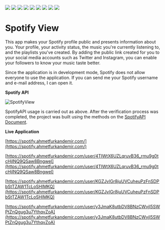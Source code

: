 ![](https://img.shields.io/badge/Spotify-1ED760?&style=for-the-badge&logo=spotify&logoColor=white) ![](https://img.shields.io/badge/fastapi-109989?style=for-the-badge&logo=FASTAPI&logoColor=white) ![](https://img.shields.io/badge/HTML5-E34F26?style=for-the-badge&logo=html5&logoColor=white) ![](https://img.shields.io/badge/CSS3-1572B6?style=for-the-badge&logo=css3&logoColor=white) ![](https://img.shields.io/badge/Bootstrap-563D7C?style=for-the-badge&logo=bootstrap&logoColor=white) ![](https://img.shields.io/badge/Font_Awesome-339AF0?style=for-the-badge&logo=fontawesome&logoColor=white) ![](https://img.shields.io/badge/Docker-2CA5E0?style=for-the-badge&logo=docker&logoColor=white) ![](https://img.shields.io/badge/Oracle-F80000?style=for-the-badge&logo=oracle&logoColor=black) ![](https://img.shields.io/badge/Cloudflare-F38020?style=for-the-badge&logo=Cloudflare&logoColor=white)

# Spotify View

This app makes your Spotify profile public and presents information about you. Your profile, your activity status, the music you're currently listening to, and the playlists you've created. By adding the public link created for you to your social media accounts such as Twitter and Instagram, you can enable your followers to know your music taste better.

Since the application is in development mode, Spotify does not allow everyone to use the application. If you can send me your Spotify username and e-mail address, I can open it.

**Spotify API** 

![SpotifyView](https://github.com/AhmetFurkanDEMIR/SpotifyView/assets/54184905/dcaad00f-ce07-496f-b03b-4bb5e6325e67)

SpotifyAPI usage is carried out as above. After the verification process was completed, the project was built using the methods on the [SpotifyAPI Document](https://developer.spotify.com/documentation/web-api).

**Live Application**

[https://spotify.ahmetfurkandemir.com/](https://spotify.ahmetfurkandemir.com/)

[https://spotify.ahmetfurkandemir.com/user/4TIWtX6UZLqruvB36_rmu9g0tcHjINQ9QSaw8BngweI](https://spotify.ahmetfurkandemir.com/user/4TIWtX6UZLqruvB36_rmu9g0tcHjINQ9QSaw8BngweI)

[https://spotify.ahmetfurkandemir.com/user/KGZJvlGr8juUVCuheuPzFnSDPbStTZAW1TcLoSHlMKQ](https://spotify.ahmetfurkandemir.com/user/KGZJvlGr8juUVCuheuPzFnSDPbStTZAW1TcLoSHlMKQ)

[https://spotify.ahmetfurkandemir.com/user/y3JmaK8utbDV8BNzCWvjI5SWPtZnQgug3u7YthqvZoA](https://spotify.ahmetfurkandemir.com/user/y3JmaK8utbDV8BNzCWvjI5SWPtZnQgug3u7YthqvZoA)

[](https://github.com/AhmetFurkanDEMIR/SpotifyView/assets/54184905/65c5b181-bac6-41d7-8c15-17c7e6270908)
